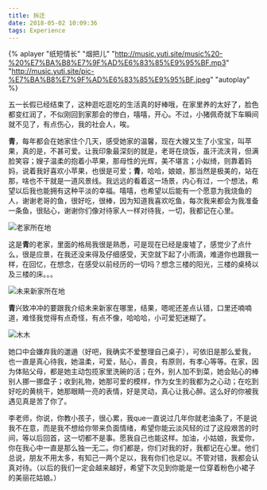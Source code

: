 ```yaml
---
title: 拆迁
date: 2018-05-02 10:09:36
tags: Experience
---
```


{% aplayer "纸短情长" "烟把儿" "http://music.yuti.site/music%20-%20%E7%BA%B8%E7%9F%AD%E6%83%85%E9%95%BF.mp3" "http://music.yuti.site/pic-%E7%BA%B8%E7%9F%AD%E6%83%85%E9%95%BF.jpeg" "autoplay" %}

五一长假已经结束了，这种逛吃逛吃的生活真的好棒哦，在家里养的太好了，脸色都变红润了，不似刚回到家那会的惨白，嘻嘻，开心。不过，小猪佩奇就下车瞬间就不见了，有点伤心，我的社会人，唉。

**青**，每年都会在她家住个几天，感受她家的温馨，现在大嫂又生了小宝宝，叫苹果，真的是，不甚可爱。让我印象最深刻的就是，老哥在烧饭，虽汗流浃背，但满脸笑容；嫂子温柔的抱着小苹果，那母性的光辉，美不堪言；小姒绮，则靠着妈妈，说着我好喜欢小苹果，也很是可爱；**青**，哈哈，娘娘，那当然是极美的，站在那，啥也不干就是一道风景线。我远远的看着这一场景，内心有过，一个想法，希望以后我也能拥有这种平淡的幸福。嘻嘻，也希望以后能有一个愿意为我烧鱼的人，谢谢老哥的鱼，很好吃，很棒，因为知道我喜欢吃鱼，每次我来都会为我准备一条鱼，很贴心，谢谢你们像对待家人一样对待我，一切，我都记在心里。

![老家所在地](http://pic.yuti.site/IMG_20180430_%E5%90%91%E9%9D%92%E8%80%81%E5%AE%B6.jpg)

这是**青**的老家，里面的格局我很是熟悉，可是现在已经是废墟了，感觉少了点什么，很是应景，在我还没来得及仔细感受，天空就下起了小雨滴，难道你也跟我一样，在回忆，在想念，在感受以前经历的一切吗？想念三楼的阳光，三楼的桌椅以及三楼的床。。。

![未来新家所在地](http://pic.yuti.site/IMG_20180430_%E5%90%91%E9%9D%92%E6%96%B0%E5%AE%B6.jpg)

**青**兴致冲冲的要跟我介绍未来新家在哪里，结果，嗯呢还差点认错，口里还喃喃道，难怪我觉得有点奇怪，有点不像，哈哈哈，小可爱犯迷糊了。

![木木](http://pic.yuti.site/IMG_20180430_%E9%9D%92%E9%9D%92.jpg)

她口中会嫌弃我的邋遢（好吧，我确实不爱整理自己桌子），可依旧是那么爱我，也一直是真心待我，她温柔，可爱，贴心，善良，有原则，有孝心等等。在家，因为体贴父母，都是她主动包揽家里洗碗的活；在外，别人加不到菜，她会贴心的棒别人挪一挪盘子；收到礼物，她那可爱的模样，作为女生的我都为之心动；在吃到好吃的黄桃干，她那眼睛一亮的表情，好是灵动，真心让我心醉。这么好的你被我遇见真是苦了你了。

李老师，你说，你教小孩子，很心累，我que一直说过几年你就老油条了，不是说我不在意，而是我不想给你带来负面情绪，希望你能云淡风轻的过了这段艰苦的时间，等以后回首，这一切都不是事。愿我自己也能这样。加油，小姑娘，我爱你，你在我心中一直是那么独一无二。你们都是，你们对我的好，我都记在心里。他们总说，朋友不用太多，有知己一两个足以，我有你们也足以。不管对错，我都会认真对待。（以后的我们一定会越来越好，希望下次见到你能是一位穿着粉色小裙子的美丽花姑娘。）
